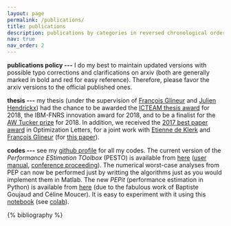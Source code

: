 ```yaml
---
layout: page
permalink: /publications/
title: publications
description: publications by categories in reversed chronological order. generated by jekyll-scholar.
nav: true
nav_order: 2
---
```




**publications policy ---** I do my best to maintain updated versions with possible typo corrections and clarifications on arxiv (both are generally marked in bold and red for easy reference). Therefore, please favor the arxiv versions to the official published ones.

**thesis ---** my thesis (under the supervision of [François Glineur](http://perso.uclouvain.be/francois.glineur) and [Julien Hendrickx](http://perso.uclouvain.be/julien.hendrickx)) had the chance to be awarded the <a href="https://uclouvain.be/en/research-institutes/icteam/icteam-thesis-awards-since-2011.html">ICTEAM thesis award</a> for 2018, the IBM-FNRS innovation award for 2018, and to be a finalist for the <a href="http://www.mathopt.org/?nav=tucker">AW Tucker prize</a> for 2018. In addition, we received the [2017 best paper award](https://link.springer.com/article/10.1007/s11590-018-1379-y) in Optimization Letters, for a joint work with [Etienne de Klerk](https://sites.google.com/site/homepageetiennedeklerk/) and [François Glineur](http://perso.uclouvain.be/francois.glineur) (for [this paper](https://link.springer.com/article/10.1007/s11590-016-1087-4)).

**codes ---** see my <a href="https://github.com/AdrienTaylor">github profile</a> for all my codes. The current version of the *Performance EStimation TOolbox* (PESTO) is available from [here](https://github.com/AdrienTaylor/Performance-Estimation-Toolbox) ([user manual](https://github.com/AdrienTaylor/Performance-Estimation-Toolbox/blob/master/UserGuide.pdf), [conference proceeding](https://perso.uclouvain.be/julien.hendrickx/availablepublications/PESTO_CDC_2017.pdf)). The numerical worst-case analyses from PEP can now be performed just by writting the algorithms just as you would implement them in Matlab. The new *PEPit* (performance estimation in Python) is available from [here](https://github.com/bgoujaud/PEPit) (due to the fabulous work of Baptiste Goujaud and Céline Moucer). It is easy to experiment with it using this [notebook](https://github.com/bgoujaud/PEPit/blob/master/ressources/demo/PEPit_demo.ipynb) (see [colab](https://colab.research.google.com/github/bgoujaud/PEPit/blob/master/ressources/demo/PEPit_demo.ipynb)).

<!-- _pages/publications.md -->
<div class="publications">

{% bibliography %}

</div>
